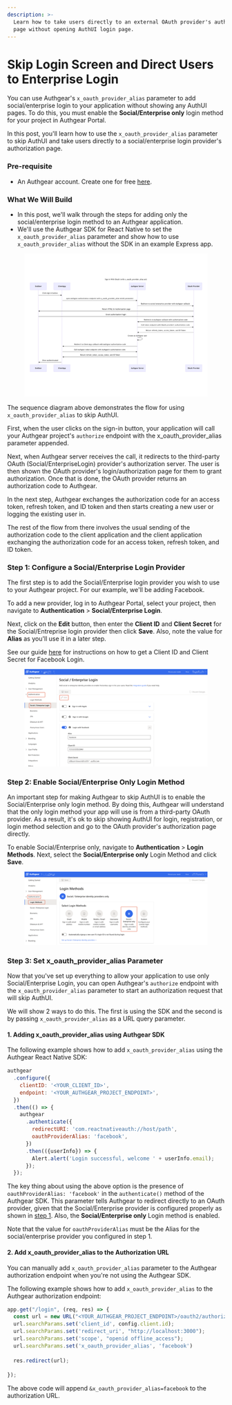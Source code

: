 ```yaml
---
description: >-
  Learn how to take users directly to an external OAuth provider's authorization
  page without opening AuthUI login page.
---
```


# Skip Login Screen and Direct Users to Enterprise Login

You can use Authgear's `x_oauth_provider_alias` parameter to add social/enterprise login to your application without showing any AuthUI pages. To do this, you must enable the **Social/Enterprise only** login method for your project in Authgear Portal.

In this post, you'll learn how to use the `x_oauth_provider_alias` parameter to skip AuthUI and take users directly to a social/enterprise login provider's authorization page.

### Pre-requisite

* An Authgear account. Create one for free [here](https://authgear.com).

### What We Will Build

* In this post, we'll walk through the steps for adding only the social/enterprise login method to an Authgear application.
* We'll use the Authgear SDK for React Native to set the `x_oauth_provider_alias` parameter and show how to use `x_oauth_provider_alias` without the SDK in an example Express app.&#x20;

<figure><img src="../.gitbook/assets/x_oauth_provider_alias sequence.png" alt=""><figcaption></figcaption></figure>

The sequence diagram above demonstrates the flow for using `x_oauth_provider_alias` to skip AuthUI.

First, when the user clicks on the sign-in button, your application will call your Authgear project's `authorize` endpoint with the x\_oauth\_provider\_alias parameter appended.

Next, when Authgear server receives the call, it redirects to the third-party OAuth (Social/EnterpriseLogin) provider's authorization server. The user is then shown the  OAuth provider's login/authorization page for them to grant authorization. Once that is done, the OAuth provider returns an authorization code to Authgear.

In the next step, Authgear exchanges the authorization code for an access token, refresh token, and ID token and then starts creating a new user or logging the existing user in.

The rest of the flow from there involves the usual sending of the authorization code to the client application and the client application exchanging the authorization code for an access token, refresh token, and ID token.

### Step 1: Configure a Social/Enterprise Login Provider

The first step is to add the Social/Enterprise login provider you wish to use to your Authgear project. For our example, we'll be adding Facebook.

To add a new provider, log in to Authgear Portal, select your project, then navigate to **Authentication** > **Social/Enterprise Login**.

Next, click on the **Edit** button, then enter the **Client ID** and **Client Secret** for the Social/Entreprise login provider then click **Save**. Also, note the value for **Alias** as you'll use it in a later step.

See our guide [here](../authentication-and-access/social-enterprise-login-providers/social-login-providers/facebook.md) for instructions on how to get a Client ID and Client Secret for Facebook Login.

<figure><img src="../.gitbook/assets/authgear-social-provider-add.png" alt=""><figcaption></figcaption></figure>

### Step 2: Enable Social/Enterprise Only Login Method

An important step for making Authgear to skip AuthUI is to enable the Social/Enterprise only login method. By doing this, Authgear will understand that the only login method your app will use is from a third-party OAuth provider. As a result, it's ok to skip showing AuthUI for login, registration, or login method selection and go to the OAuth provider's authorization page directly.

To enable Social/Enterprise only, navigate to **Authentication** > **Login Methods**. Next, select the **Social/Enterprise only** Login Method and click **Save**.

<figure><img src="../.gitbook/assets/authgear-enable-social-login-method.png" alt=""><figcaption></figcaption></figure>

### Step 3: Set x\_oauth\_provider\_alias Parameter

Now that you've set up everything to allow your application to use only Social/Enterprise Login, you can open Authgear's `authorize` endpoint with the `x_oauth_provider_alias` parameter to start an authorization request that will skip AuthUI.

We will show 2 ways to do this. The first is using the SDK and the second is by passing `x_oauth_provider_alias` as a URL query parameter.

#### 1. Adding x\_oauth\_provider\_alias using Authgear SDK

The following example shows how to add `x_oauth_provider_alias` using the Authgear React Native SDK:

```javascript
authgear
  .configure({
    clientID: '<YOUR_CLIENT_ID>',
    endpoint: '<YOUR_AUTHGEAR_PROJECT_ENDPOINT>',
  })
  .then(() => {
    authgear
      .authenticate({
        redirectURI: 'com.reactnativeauth://host/path',
        oauthProviderAlias: 'facebook',
      })
      .then(({userInfo}) => {
        Alert.alert('Login successful, welcome ' + userInfo.email);
      });
  });
```

The key thing about using the above option is the presence of `oauthProviderAlias: 'facebook'` in the `authenticate()` method of the Authgear SDK. This parameter tells Authgear to redirect directly to an OAuth provider, given that the Social/Enterprise provider is configured properly as shown in [step 1](how-to-use-social-enterprise-login-providers-without-authui.md#step-1-configure-a-social-enterprise-login-provider). Also, the **Social/Enterprise only** Login method is enabled.

Note that the value for `oauthProviderAlias` must be the Alias for the social/enterprise provider you configured in step 1.

#### 2. Add x\_oauth\_provider\_alias to the Authorization URL

You can manually add `x_oauth_provider_alias` parameter to the Authgear authorization endpoint when you're not using the Authgear SDK.

The following example shows how to add `x_oauth_provider_alias` to the Authgear authorization endpoint:

```javascript
app.get("/login", (req, res) => {
  const url = new URL("<YOUR_AUTHGEAR_PROJECT_ENDPOINT>/oauth2/authorize");
  url.searchParams.set('client_id', config.client.id);
  url.searchParams.set('redirect_uri', "http://localhost:3000");
  url.searchParams.set('scope', "openid offline_access");
  url.searchParams.set('x_oauth_provider_alias', 'facebook')

  res.redirect(url);

});
```

The above code will append `&x_oauth_provider_alias=facebook` to the authorization URL.
